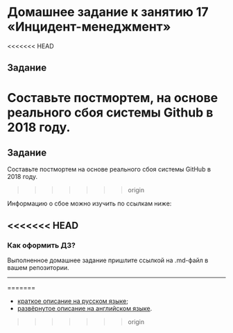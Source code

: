 # Домашнее задание к занятию 17 «Инцидент-менеджмент»

<<<<<<< HEAD
## Задание 

Составьте постмортем, на основе реального сбоя системы Github в 2018 году.
=======
## Задание

Составьте постмортем на основе реального сбоя системы GitHub в 2018 году.
>>>>>>> origin

Информацию о сбое можно изучить по ссылкам ниже:

<<<<<<< HEAD
---

### Как оформить ДЗ?

Выполненное домашнее задание пришлите ссылкой на .md-файл в вашем репозитории.

---
=======
* [краткое описание на русском языке](https://habr.com/ru/post/427301/);
* [развёрнутое описание на английском языке](https://github.blog/2018-10-30-oct21-post-incident-analysis/).




>>>>>>> origin
